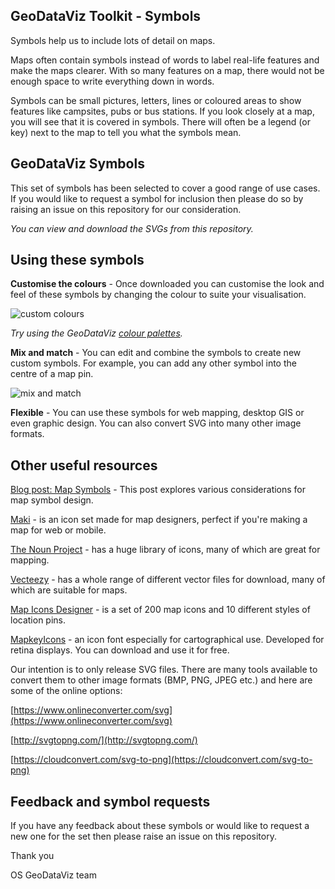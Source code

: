 ## GeoDataViz Toolkit - Symbols ##


Symbols help us to include lots of detail on maps.

Maps often contain symbols instead of words to label real-life features and make the maps clearer. With so many features on a map, there would not be enough space to write everything down in words.

Symbols can be small pictures, letters, lines or coloured areas to show features like campsites, pubs or bus stations. If you look closely at a map, you will see that it is covered in symbols. There will often be a legend (or key) next to the map to tell you what the symbols mean.

## GeoDataViz Symbols

This set of symbols has been selected to cover a good range of use cases. If you would like to request a symbol for inclusion then please do so by raising an issue on this repository for our consideration.

_You can view and download the SVGs from this repository._

## Using these symbols

**Customise the colours** - Once downloaded you can customise the look and feel of these symbols by changing the colour to suite your visualisation.

![custom colours](https://github.com/OrdnanceSurvey/GeoDataViz-Toolkit/blob/master/img/image_symbol3-01.png)

_Try using the GeoDataViz [colour palettes](https://github.com/OrdnanceSurvey/GeoDataViz-Toolkit/tree/master/Colours)._

**Mix and match** - You can edit and combine the symbols to create new custom symbols. For example, you can add any other symbol into the centre of a map pin.

![mix and match](https://github.com/OrdnanceSurvey/GeoDataViz-Toolkit/blob/master/img/image_symbol2-01.png)

**Flexible** - You can use these symbols for web mapping, desktop GIS or even graphic design. You can also convert SVG into many other image formats.

## Other useful resources

[Blog post: Map Symbols](https://www.ordnancesurvey.co.uk/blog/2018/01/geodataviz-map-symbols/) - This post explores various considerations for map symbol design.

[Maki](https://www.mapbox.com/maki-icons/) - is an icon set made for map designers, perfect if you&#39;re making a map for web or mobile.

[The Noun Project](https://thenounproject.com/) - has a huge library of icons, many of which are great for mapping.

[Vecteezy](https://www.vecteezy.com/free-vector/map-symbols) - has a whole range of different vector files for download, many of which are suitable for maps.

[Map Icons Designer](http://www.webiconset.com/map-icons/) - is a set of 200 map icons and 10 different styles of location pins.

[MapkeyIcons](http://mapkeyicons.com/) - an icon font especially for cartographical use. Developed for retina displays. You can download and use it for free.

Our intention is to only release SVG files. There are many tools available to convert them to other image formats (BMP, PNG, JPEG etc.) and here are some of the online options:

[https://www.onlineconverter.com/svg](https://www.onlineconverter.com/svg)

[http://svgtopng.com/](http://svgtopng.com/)

[https://cloudconvert.com/svg-to-png](https://cloudconvert.com/svg-to-png)



## Feedback and symbol requests

If you have any feedback about these symbols or would like to request a new one for the set then please raise an issue on this repository.

Thank you

OS GeoDataViz team
